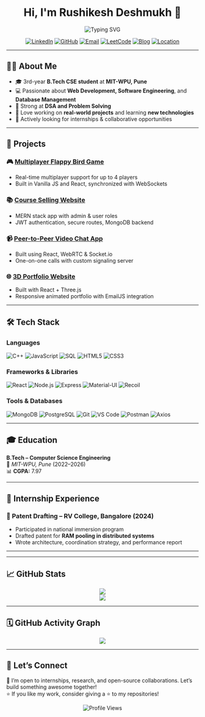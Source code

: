 <h1 align="center">Hi, I'm Rushikesh Deshmukh 👋</h1>

<div align="center">
  <img src="https://readme-typing-svg.herokuapp.com?font=Fira+Code&pause=1000&color=36BCF7&center=true&vCenter=true&width=435&lines=Computer+Science+Student;Full+Stack+Web+Developer;Open+Source+Enthusiast" alt="Typing SVG" />
</div>

<div align="center">

[![LinkedIn](https://img.shields.io/badge/LinkedIn-0A66C2?style=for-the-badge&logo=linkedin&logoColor=white)](https://linkedin.com/in/rushikesh-deshmukh-ad47/)
[![GitHub](https://img.shields.io/badge/GitHub-DRushi248-181717?style=for-the-badge&logo=github)](https://github.com/DRushi248)
[![Email](https://img.shields.io/badge/Gmail-rushikesh@gmail.com-red?style=for-the-badge&logo=gmail&logoColor=white)](mailto:rushikeshdeshmukh248@gmail.com)
[![LeetCode](https://img.shields.io/badge/LeetCode-FFA116?style=for-the-badge&logo=leetcode&logoColor=white)](https://leetcode.com/u/Rushi248/)
[![Blog](https://img.shields.io/badge/Blog-Read%20Articles-orange?style=for-the-badge&logo=hashnode)](https://medium.com/@rushikeshdeshmukh248)
[![Location](https://img.shields.io/badge/Location-Pune,_India-orange?style=for-the-badge&logo=google-maps)](https://maps.google.com/?q=Pune)
<!-- [![HackerRank](https://img.shields.io/badge/HackerRank-2EC866?style=for-the-badge&logo=hackerrank&logoColor=white)](https://www.hackerrank.com/profile/MitWpu_CSE_C_18) -->

</div>

---

## 👨‍💻 About Me

- 🎓 3rd-year **B.Tech CSE student** at **MIT-WPU, Pune**  
- 💻 Passionate about **Web Development, Software Engineering**, and **Database Management**  
- 🧠 Strong at **DSA and Problem Solving**  
- 🚀 Love working on **real-world projects** and learning **new technologies**  
- 🤝 Actively looking for internships & collaborative opportunities  

---

## 💼 Projects

### 🎮 [Multiplayer Flappy Bird Game](https://github.com/DRushi248/flappy-bird-project)
- Real-time multiplayer support for up to 4 players  
- Built in Vanilla JS and React, synchronized with WebSockets  

### 📚 [Course Selling Website](https://github.com/DRushi248)
- MERN stack app with admin & user roles  
- JWT authentication, secure routes, MongoDB backend  

### 📹 [Peer-to-Peer Video Chat App](https://github.com/DRushi248)
- Built using React, WebRTC & Socket.io  
- One-on-one calls with custom signaling server  

### 🌐 [3D Portfolio Website](https://github.com/DRushi248)
- Built with React + Three.js  
- Responsive animated portfolio with EmailJS integration  

---

## 🛠️ Tech Stack

### Languages  
![C++](https://img.shields.io/badge/C++-00599C?style=for-the-badge&logo=cplusplus&logoColor=white)
![JavaScript](https://img.shields.io/badge/JavaScript-F7DF1E?style=for-the-badge&logo=javascript&logoColor=black)
![SQL](https://img.shields.io/badge/SQL-4479A1?style=for-the-badge&logo=postgresql&logoColor=white)
![HTML5](https://img.shields.io/badge/HTML5-E34F26?style=for-the-badge&logo=html5&logoColor=white)
![CSS3](https://img.shields.io/badge/CSS3-1572B6?style=for-the-badge&logo=css3&logoColor=white)

### Frameworks & Libraries  
![React](https://img.shields.io/badge/React-20232A?style=for-the-badge&logo=react&logoColor=61DAFB)
![Node.js](https://img.shields.io/badge/Node.js-339933?style=for-the-badge&logo=nodedotjs&logoColor=white)
![Express](https://img.shields.io/badge/Express.js-000000?style=for-the-badge&logo=express&logoColor=white)
![Material-UI](https://img.shields.io/badge/MUI-007FFF?style=for-the-badge&logo=mui&logoColor=white)
![Recoil](https://img.shields.io/badge/Recoil-3578E5?style=for-the-badge&logo=recoil&logoColor=white)

### Tools & Databases  
![MongoDB](https://img.shields.io/badge/MongoDB-47A248?style=for-the-badge&logo=mongodb&logoColor=white)
![PostgreSQL](https://img.shields.io/badge/PostgreSQL-336791?style=for-the-badge&logo=postgresql&logoColor=white)
![Git](https://img.shields.io/badge/Git-F05032?style=for-the-badge&logo=git&logoColor=white)
![VS Code](https://img.shields.io/badge/VSCode-007ACC?style=for-the-badge&logo=visualstudiocode&logoColor=white)
![Postman](https://img.shields.io/badge/Postman-FF6C37?style=for-the-badge&logo=postman&logoColor=white)
![Axios](https://img.shields.io/badge/Axios-5A29E4?style=for-the-badge&logo=axios&logoColor=white)

---

## 🎓 Education

**B.Tech – Computer Science Engineering**  
📍 *MIT-WPU, Pune* (2022–2026)  
📊 **CGPA:** 7.97  

---

## 💼 Internship Experience

### 🧠 Patent Drafting – RV College, Bangalore (2024)
- Participated in national immersion program  
- Drafted patent for **RAM pooling in distributed systems**  
- Wrote architecture, coordination strategy, and performance report  

---

<!-- ## 🏆 GitHub Trophies

<div align="center">
  <img src="https://github-profile-trophy.vercel.app/?username=DRushi248&theme=tokyonight&no-frame=true&margin-w=10" />
</div> -->

---

## 📈 GitHub Stats

<div align="center">
  <img src="https://github-readme-stats.vercel.app/api?username=DRushi248&show_icons=true&theme=tokyonight&hide_border=true" />
  <!-- <img src="https://github-readme-streak-stats.herokuapp.com?user=DRushi248&theme=tokyonight&hide_border=true" /> -->
</div>

<div align="center">
  <img src="https://github-readme-stats.vercel.app/api/top-langs/?username=DRushi248&layout=compact&theme=tokyonight&hide_border=true" />
</div>

---

## 🗓️ GitHub Activity Graph

<div align="center">
  <img src="https://github-readme-activity-graph.vercel.app/graph?username=DRushi248&theme=tokyo-night&area=true&hide_border=true" />
</div>

---

## 🤝 Let’s Connect

💬 I’m open to internships, research, and open-source collaborations. Let’s build something awesome together!  
⭐ If you like my work, consider giving a ⭐ to my repositories!

<div align="center">
  <img src="https://komarev.com/ghpvc/?username=DRushi248&color=blueviolet&style=flat-square&label=Profile+Views" alt="Profile Views" />
</div>
